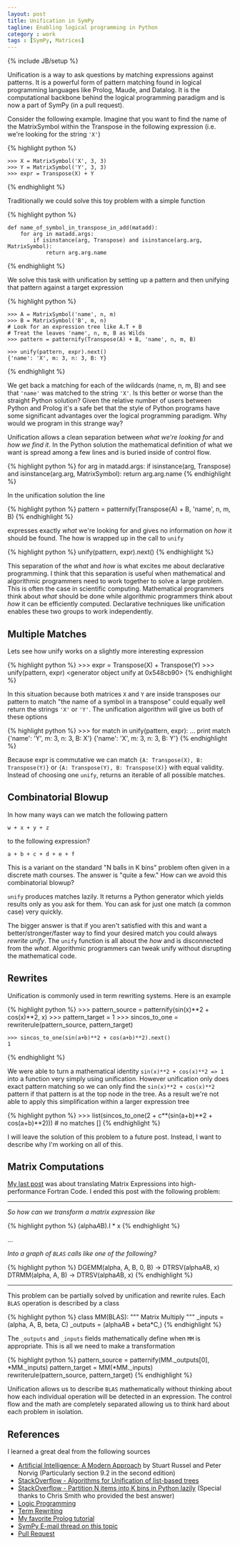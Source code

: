 ```yaml
---
layout: post
title: Unification in SymPy
tagline: Enabling logical programming in Python
category : work 
tags : [SymPy, Matrices]
---
```

{% include JB/setup %}

Unification is a way to ask questions by matching expressions against patterns. It is a powerful form of pattern matching found in logical programming languages like Prolog, Maude, and Datalog. It is the computational backbone behind the logical programming paradigm and is now a part of SymPy (in a pull request).

Consider the following example. Imagine that you want to find the name of the MatrixSymbol within the Transpose in the following expression (i.e. we're looking for the string `'X'`)

{% highlight python %}


    >>> X = MatrixSymbol('X', 3, 3)
    >>> Y = MatrixSymbol('Y', 3, 3)
    >>> expr = Transpose(X) + Y

{% endhighlight %}

Traditionally we could solve this toy problem with a simple function

{% highlight python %}

    def name_of_symbol_in_transpose_in_add(matadd):
        for arg in matadd.args:
            if isinstance(arg, Transpose) and isinstance(arg.arg, MatrixSymbol):
                return arg.arg.name

{% endhighlight %}

We solve this task with unification by setting up a pattern and then unifying that pattern against a target expression

{% highlight python %}

    >>> A = MatrixSymbol('name', n, m)
    >>> B = MatrixSymbol('B', m, n)
    # Look for an expression tree like A.T + B
    # Treat the leaves 'name', n, m, B as Wilds
    >>> pattern = patternify(Transpose(A) + B, 'name', n, m, B)

    >>> unify(pattern, expr).next()
    {'name': 'X', m: 3, n: 3, B: Y}

{% endhighlight %}

We get back a matching for each of the wildcards (name, n, m, B) and see that `'name'` was matched to the string `'X'`. Is this better or worse than the straight Python solution? Given the relative number of users between Python and Prolog it's a safe bet that the style of Python programs have some significant advantages over the logical programming paradigm. Why would we program in this strange way?

Unification allows a clean separation between *what we're looking for* and *how we find it*. In the Python solution the mathematical definition of what we want is spread among a few lines and is buried inside of control flow. 

{% highlight python %}
    for arg in matadd.args:
        if isinstance(arg, Transpose) and isinstance(arg.arg, MatrixSymbol):
            return arg.arg.name
{% endhighlight %}

In the unification solution the line 

{% highlight python %}
    pattern = patternify(Transpose(A) + B, 'name', n, m, B)
{% endhighlight %}

expresses exactly *what* we're looking for and gives no information on *how* it should be found. The how is wrapped up in the call to `unify`

{% highlight python %}
    unify(pattern, expr).next()
{% endhighlight %}

This separation of the *what* and *how* is what excites me about declarative programming. I think that this separation is useful when mathematical and algorithmic programmers need to work together to solve a large problem. This is often the case in scientific computing. Mathematical programmers think about *what* should be done while algorithmic programmers think about *how* it can be efficiently computed. Declarative techniques like unification enables these two groups to work independently.

Multiple Matches
----------------

Lets see how unify works on a slightly more interesting expression

{% highlight python %}
    >>> expr = Transpose(X) + Transpose(Y)
    >>> unify(pattern, expr)
    <generator object unify at 0x548cb90>
{% endhighlight %}

In this situation because both matrices `X` and `Y` are inside transposes our pattern to match "the name of a symbol in a transpose" could equally well return the strings `'X'` or `'Y'`. The unification algorithm will give us both of these options

{% highlight python %}
    >>> for match in unify(pattern, expr): 
    ...    print match
    {'name': 'Y', m: 3, n: 3, B: X'}
    {'name': 'X', m: 3, n: 3, B: Y'}
{% endhighlight %}

Because expr is commutative we can match `{A: Transpose(X), B: Transpose(Y)}` or `{A: Transpose(Y), B: Transpose(X)}` with equal validity. Instead of choosing one `unify`, returns an iterable of all possible matches.

Combinatorial Blowup
--------------------

In how many ways can we match the following pattern

    w + x + y + z

to the following expression?

    a + b + c + d + e + f

This is a variant on the standard "N balls in K bins" problem often given in a discrete math courses. The answer is "quite a few." How can we avoid this combinatorial blowup?

`unify` produces matches lazily. It returns a Python generator which yields results only as you ask for them. You can ask for just one match (a common case) very quickly.

The bigger answer is that if you aren't satisfied with this and want a better/stronger/faster way to find your desired match you could always *rewrite unify*. The `unify` function is all about the *how* and is disconnected from the *what*. Algorithmic programmers can tweak unify without disrupting the mathematical code.

Rewrites
--------

Unification is commonly used in term rewriting systems. Here is an example

{% highlight python %}
    >>> pattern_source = patternify(sin(x)**2 + cos(x)**2, x)
    >>> pattern_target = 1
    >>> sincos_to_one = rewriterule(pattern_source, pattern_target)

    >>> sincos_to_one(sin(a+b)**2 + cos(a+b)**2).next()
    1
{% endhighlight %}

We were able to turn a mathematical identity `sin(x)**2 + cos(x)**2 => 1` into a function very simply using unification. However unification only does exact pattern matching so we can only find the `sin(x)**2 + cos(x)**2` pattern if that pattern is at the top node in the tree. As a result we're not able to apply this simplification within a larger expression tree


{% highlight python %}
    >>> list(sincos_to_one(2 + c**(sin(a+b)**2 + cos(a+b)**2))) # no matches
    []
{% endhighlight %}

I will leave the solution of this problem to a future post. Instead, I want to describe why I'm working on all of this. 

Matrix Computations
-------------------

[My last post](http://matthewrocklin.com/blog/work/2012/10/29/Matrix-Computations/) was about translating Matrix Expressions into high-performance Fortran Code. I ended this post with the following problem:


* * * * * * * * * * * * * * * * * * * * * * * * * * * * * * * * * * * * 

*So how can we transform a matrix expression like*
    
{% highlight python %}
    (alpha*A*B).I * x
{% endhighlight %}

...

*Into a graph of `BLAS` calls like one of the following?*

{% highlight python %}
    DGEMM(alpha, A, B, 0, B) -> DTRSV(alpha*A*B, x)
    DTRMM(alpha, A, B)       -> DTRSV(alpha*A*B, x)
{% endhighlight %}

* * * * * * * * * * * * * * * * * * * * * * * * * * * * * * * * * * * * 

This problem can be partially solved by unification and rewrite rules. Each `BLAS` operation is described by a class

{% highlight python %}
class MM(BLAS):
    """ Matrix Multiply """
    _inputs   = (alpha, A, B, beta, C)
    _outputs  = (alpha*A*B + beta*C,)
{% endhighlight %}

The `_outputs` and `_inputs` fields mathematically define when `MM` is appropriate. This is all we need to make a transformation

{% highlight python %}
    pattern_source = patternify(MM._outputs[0], *MM._inputs)
    pattern_target = MM(*MM._inputs)
    rewriterule(pattern_source, pattern_target)
{% endhighlight %}

Unification allows us to describe `BLAS` mathematically without thinking about
how each individual operation will be detected in an expression. The control
flow and the math are completely separated allowing us to think hard about each
problem in isolation.

References
----------

I learned a great deal from the following sources

*   [Artificial Intelligence: A Modern Approach](http://aima.cs.berkeley.edu/) by Stuart Russel and Peter Norvig (Particularly section 9.2 in the second edition)
*   [StackOverflow - Algorithms for Unification of list-based trees](http://stackoverflow.com/questions/13092092/algorithms-for-unification-of-list-based-trees)
*   [StackOverflow - Partition N items into K bins in Python lazily](http://stackoverflow.com/questions/13131491/partition-n-items-into-k-bins-in-python-lazily) (Special thanks to Chris Smith who provided the best answer)
*   [Logic Programming](http://en.wikipedia.org/wiki/Logic_programming)
*   [Term Rewriting](http://en.wikipedia.org/wiki/Term_rewriting)
*   [My favorite Prolog tutorial](http://www.learnprolognow.org/)
*   [SymPy E-mail thread on this topic](http://goo.gl/ZqVHJ)
*   [Pull Request](https://github.com/sympy/sympy/pull/1633)
